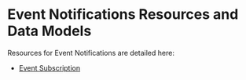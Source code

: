 # Event Notifications Resources and Data Models

Resources for Event Notifications are detailed here:

* [Event Subscription](Event%20Subscription.md)